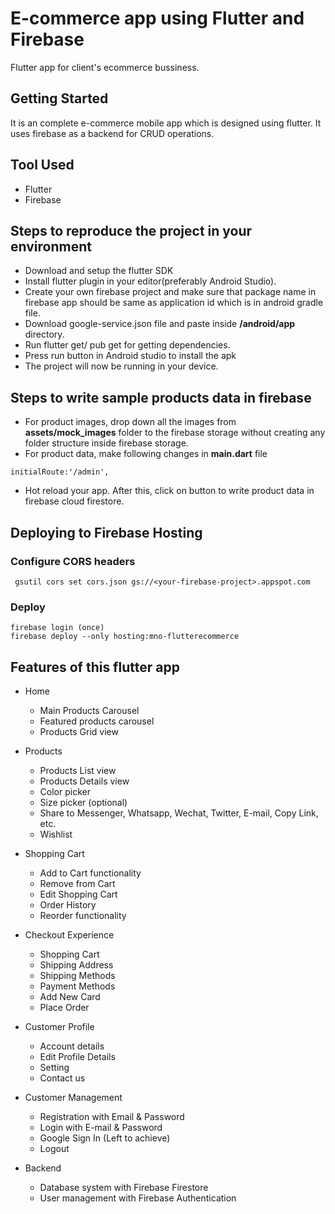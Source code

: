 # E-commerce app using Flutter and Firebase
Flutter app for client's ecommerce bussiness.

## Getting Started

It is an complete e-commerce mobile app which is designed using flutter. It uses firebase as a backend for CRUD operations.

## Tool Used
- Flutter
- Firebase

## Steps to reproduce the project in your environment
- Download and setup the flutter SDK
- Install flutter plugin in your editor(preferably Android Studio).
- Create your own firebase project and make sure that package name in firebase app should be same as application id which is in android gradle file.
- Download google-service.json file and paste inside **/android/app** directory.
- Run flutter get/ pub get for getting dependencies.
- Press run button in Android studio to install the apk
- The project will now be running in your device.

## Steps to write sample products data in firebase
- For product images, drop down all the images from **assets/mock_images** folder to the firebase storage without creating any folder structure inside firebase storage.
- For product data, make following changes in **main.dart** file

```
initialRoute:'/admin',
```
- Hot reload your app. After this, click on button to write product data in firebase cloud firestore.

## Deploying to Firebase Hosting

### Configure CORS headers

```
 gsutil cors set cors.json gs://<your-firebase-project>.appspot.com
```

### Deploy

```
firebase login (once)
firebase deploy --only hosting:mno-flutterecommerce
```

## Features of this flutter app

- Home
  * Main Products Carousel
  * Featured products carousel
  * Products Grid view

- Products
  * Products List view
  * Products Details view
  * Color picker
  * Size picker (optional)
  * Share to Messenger, Whatsapp, Wechat, Twitter, E-mail, Copy Link, etc.
  * Wishlist

- Shopping Cart
  * Add to Cart functionality
  * Remove from Cart
  * Edit Shopping Cart
  * Order History
  * Reorder functionality

- Checkout Experience
  * Shopping Cart
  * Shipping Address
  * Shipping Methods
  * Payment Methods
  * Add New Card
  * Place Order

- Customer Profile
  * Account details
  * Edit Profile Details
  * Setting
  * Contact us

 - Customer Management
   * Registration with Email & Password
   * Login with E-mail & Password
   * Google Sign In (Left to achieve)
   * Logout


- Backend
  * Database system with Firebase Firestore
  * User management with Firebase Authentication
  
